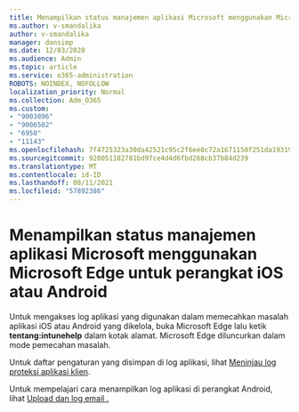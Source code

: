 ```yaml
---
title: Menampilkan status manajemen aplikasi Microsoft menggunakan Microsoft Edge untuk perangkat iOS atau Android
ms.author: v-smandalika
author: v-smandalika
manager: dansimp
ms.date: 12/03/2020
ms.audience: Admin
ms.topic: article
ms.service: o365-administration
ROBOTS: NOINDEX, NOFOLLOW
localization_priority: Normal
ms.collection: Adm_O365
ms.custom:
- "9003896"
- "9006502"
- "6950"
- "11143"
ms.openlocfilehash: 7f4725323a30da42521c95c2f6ee8c72a1671150f251da193199d140f17beb66
ms.sourcegitcommit: 920051182781bd97ce4d4d6fbd268cb37b84d239
ms.translationtype: MT
ms.contentlocale: id-ID
ms.lasthandoff: 08/11/2021
ms.locfileid: "57892386"
---
```

# <a name="view-the-management-status-of-microsoft-apps-by-using-microsoft-edge-for-ios-or-android-devices"></a>Menampilkan status manajemen aplikasi Microsoft menggunakan Microsoft Edge untuk perangkat iOS atau Android

Untuk mengakses log aplikasi yang digunakan dalam memecahkan masalah aplikasi iOS atau Android yang dikelola, buka Microsoft Edge lalu ketik **tentang:intunehelp** dalam kotak alamat. Microsoft Edge diluncurkan dalam mode pemecahan masalah.

Untuk daftar pengaturan yang disimpan di log aplikasi, lihat [Meninjau log proteksi aplikasi klien](https://docs.microsoft.com/mem/intune/apps/app-protection-policy-settings-log).

Untuk mempelajari cara menampilkan log aplikasi di perangkat Android, lihat [Upload dan log email .](https://docs.microsoft.com/mem/intune/user-help/send-logs-to-your-it-admin-by-email-android)